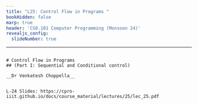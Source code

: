 ```yaml
---
title: "L25: Control Flow in Programs "
bookHidden: false
marp: true
header: 'CS0.101 Computer Programming (Monsoon 24)'
revealjs_config:
  slideNumber: true
```
---
```

# Control Flow in Programs
## (Part I: Sequential and Conditional control)

__Dr Venkatesh Choppella__ 


L-24 Slides: https://cpro-iiit.github.io/docs/course_material/lectures/25/lec_25.pdf 